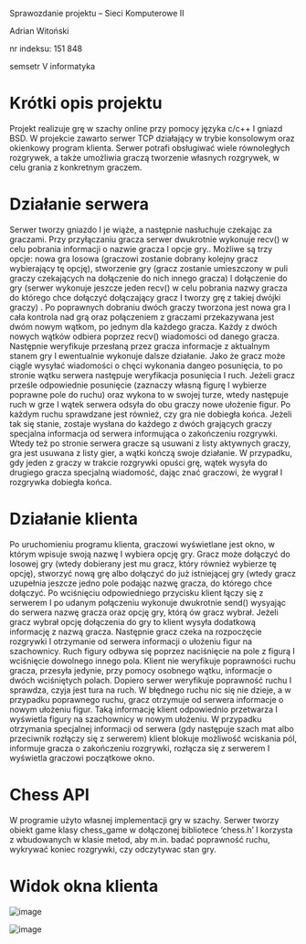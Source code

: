 
Sprawozdanie projektu –  Sieci Komputerowe II

Adrian Witoński

nr indeksu: 151 848

semsetr V informatyka

# Krótki opis projektu

Projekt realizuje grę w szachy online przy pomocy języka c/c++ I gniazd BSD. W projekcie zawarto serwer TCP działający w trybie konsolowym oraz okienkowy program klienta. Serwer potrafi obsługiwać wiele równoległych rozgrywek,  a także  umożliwia graczą tworzenie własnych rozgrywek,  w celu grania z konkretnym graczem. 

# Działanie serwera

Serwer tworzy gniazdo I je wiąże, a następnie nasłuchuje czekając za graczami. Przy przyłączaniu gracza serwer dwukrotnie wykonuje recv() w celu pobrania informacji o nazwie gracza I opcje gry.. Możliwe są trzy opcje: nowa gra losowa (graczowi zostanie dobrany kolejny gracz wybierający tę opcję), stworzenie gry (gracz zostanie umieszczony w puli graczy czekających na dołączenie do nich innego gracza) I dołączenie do gry (serwer wykonuje jeszcze jeden recv() w celu pobrania nazwy gracza do którego chce dołączyć dołączający gracz I tworzy grę z takiej dwójki graczy) . Po poprawnych dobraniu dwóch graczy tworzona jest nowa gra I cała kontrola nad grą oraz połączeniem z graczami przekazywana jest dwóm nowym wątkom, po jednym dla każdego gracza. Każdy z dwóch nowych wątków odbiera poprzez recv() wiadomości od danego gracza. Następnie weryfikuje przesłaną przez gracza informacje z aktualnym stanem gry I ewentualnie wykonuje dalsze działanie. Jako że gracz może ciągle wysyłać wiadomości o chęci wykonania dangeo posunięcia, to po stronie wątku serwera następuje weryfikacja posunięcia I ruch. Jeżeli gracz prześle odpowiednie posunięcie (zaznaczy własną figurę I wybierze poprawne pole do ruchu) oraz wykona to w swojej turze, wtedy następuje ruch w grze I wątek serwera odsyła do obu graczy nowe ułożenie figur. Po każdym ruchu sprawdzane jest również, czy gra nie dobiegła końca. Jeżeli tak się stanie, zostaje wysłana do każdego z dwóch grających graczy specjalna informacja od serwera informująca o zakończeniu rozgrywki. Wtedy też po stronie serwera gracze są usuwani z listy aktywnych graczy, gra jest usuwana z listy gier, a wątki kończą swoje działanie. W przypadku, gdy jeden z graczy w trakcie rozgrywki opuści grę, wątek wysyła do drugiego gracza specjalną wiadomość, dając znać graczowi, że wygrał I rozgrywka dobiegła końca.


# Działanie klienta

Po uruchomieniu programu klienta, graczowi wyświetlane jest okno, w którym wpisuje swoją nazwę I wybiera opcję gry. Gracz może dołączyć do losowej gry (wtedy dobierany jest mu gracz, który również wybierze tę opcję), stworzyć nową grę albo dołączyć do już istniejącej gry (wtedy gracz uzupełnia jeszcze jedno pole podając nazwę gracza, do którego chce dołączyć. Po wciśnięciu odpowiedniego przycisku klient łączy się z serwerem I po udanym połączeniu wykonuje dwukrotnie send() wysyając do serwera nazwę gracza oraz opcję gry, którą ów gracz wybrał. Jeżeli gracz wybrał opcję dołączenia do gry to klient wysyła dodatkową informację z nazwą gracza. Następnie gracz czeka na rozpoczęcie rozgrywki I otrzymanie od serwera informacji o ułożeniu figur na szachownicy. Ruch figury odbywa się poprzez naciśnięcie na pole z figurą I wciśnięcie dowolnego innego pola. Klient nie weryfikuje poprawności ruchu gracza, przesyła jedynie, przy pomocy osobnego wątku, informacje o dwóch wciśniętych polach. Dopiero serwer weryfikuje poprawność ruchu I sprawdza, czyja jest tura na ruch. W błędnego ruchu nic się nie dzieje, a w przypadku poprawnego ruchu, gracz otrzymuje od serwera informacje o nowym ułożeniu figur. Taką informację klient odpowiednio przetwarza I wyświetla figury na szachownicy w nowym ułożeniu. W przypadku otrzymania specjalnej informacji od serwera (gdy następuje szach mat albo przeciwnik rozłączy się z serwerem)  klient blokuje możliwość wciskania pól, informuje gracza o zakończeniu rozgrywki, rozłącza się z serwerem I wyświetla graczowi początkowe okno. 

# Chess API

W programie użyto własnej implementacji gry w szachy. Serwer tworzy obiekt game klasy chess_game w dołączonej bibliotece ‘chess.h’ I korzysta z wbudowanych w klasie metod, aby  m.in. badać poprawność ruchu, wykrywać koniec rozgrywki, czy odczytywac stan gry. 

# Widok okna klienta


![image](https://github.com/Adrix0n/chess_QT_GUI/assets/99897531/df4cac9e-1df5-414d-be2a-6fb3ac33a534)

![image](https://github.com/Adrix0n/chess_QT_GUI/assets/99897531/376d21ad-9c34-4c5d-b5ee-aad2e16d820b)



